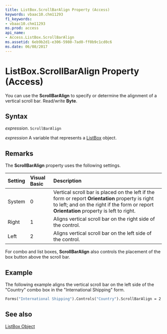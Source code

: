 ```yaml
---
title: ListBox.ScrollBarAlign Property (Access)
keywords: vbaac10.chm11293
f1_keywords:
- vbaac10.chm11293
ms.prod: access
api_name:
- Access.ListBox.ScrollBarAlign
ms.assetid: 6eb9b2d1-e306-5980-7ad0-ff0b9c1cd0c6
ms.date: 06/08/2017
---
```



# ListBox.ScrollBarAlign Property (Access)

You can use the  **ScrollBarAlign** to specify or determine the alignment of a vertical scroll bar. Read/write **Byte**.


## Syntax

 _expression_. `ScrollBarAlign`

 _expression_ A variable that represents a [ListBox](Access.ListBox.md) object.


## Remarks

The  **ScrollBarAlign** property uses the following settings.



|**Setting**|**Visual Basic**|**Description**|
|:-----|:-----|:-----|
|System|0|Vertical scroll bar is placed on the left if the form or report  **Orientation** property is right to left; and on the right if the form or report **Orientation** property is left to right.|
|Right|1|Aligns vertical scroll bar on the right side of the control.|
|Left|2|Aligns vertical scroll bar on the left side of the control.|

For combo and list boxes,  **ScrollBarAlign** also controls the placement of the box button above the scroll bar.


## Example

The following example aligns the vertical scroll bar on the left side of the "Country" combo box in the "International Shipping" form.


```vb
Forms("International Shipping").Controls("Country").ScrollBarAlign = 2
```


## See also


[ListBox Object](Access.ListBox.md)


